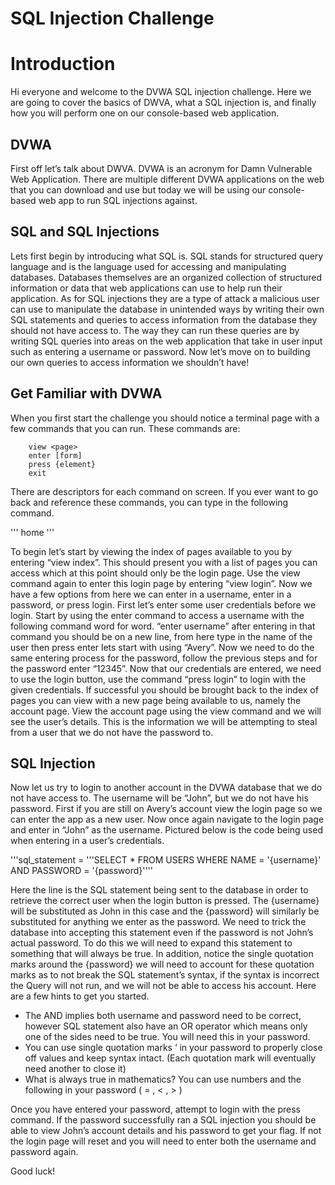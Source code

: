 # SQL Injection Challenge

# Introduction

Hi everyone and welcome to the DVWA SQL injection challenge. Here we are going to cover the basics of DWVA, what a SQL injection is, and finally how you will perform one on our console-based web application. 

## DVWA

First off let’s talk about DWVA. DVWA is an acronym for Damn Vulnerable Web Application. There are multiple different DVWA applications on the web that you can download and use but today we will be using our console-based web app to run SQL injections against.

## SQL and SQL Injections

Lets first begin by introducing what SQL is. SQL stands for structured query language and is the language used for accessing and manipulating databases. Databases themselves are an organized collection of structured information or data that web applications can use to help run their application. As for SQL injections they are a type of attack a malicious user can use to manipulate the database in unintended ways by writing their own SQL statements and queries to access information from the database they should not have access to. The way they can run these queries are by writing SQL queries into areas on the web application that take in user input such as entering a username or password. Now let’s move on to building our own queries to access information we shouldn’t have!

## Get Familiar with DVWA

When you first start the challenge you should notice a terminal page with a few commands that you can run. These commands are:

``` 
    view <page>
    enter [form]
    press {element}
    exit
```

There are descriptors for each command on screen. If you ever want to go back and reference these commands, you can type in the following command.

''' home '''

To begin let’s start by viewing the index of pages available to you by entering “view index”. This should present you with a list of pages you can access which at this point should only be the login page. Use the view command again to enter this login page by entering “view login”. Now we have a few options from here we can enter in a username, enter in a password, or press login. First let’s enter some user credentials before we login. Start by using the enter command to access a username with the following command word for word. “enter username” after entering in that command you should be on a new line, from here type in the name of the user then press enter lets start with using “Avery”. Now we need to do the same entering process for the password, follow the previous steps and for the password enter “12345”. Now that our credentials are entered, we need to use the login button, use the command “press login” to login with the given credentials. If successful you should be brought back to the index of pages you can view with a new page being available to us, namely the account page. View the account page using the view command and we will see the user’s details. This is the information we will be attempting to steal from a user that we do not have the password to.

## SQL Injection

Now let us try to login to another account in the DVWA database that we do not have access to. The username will be “John”, but we do not have his password. First if you are still on Avery’s account view the login page so we can enter the app as a new user. Now once again navigate to the login page and enter in “John” as the username. Pictured below is the code being used when entering in a user’s credentials.

'''sql_statement = '''SELECT * FROM USERS WHERE NAME = '{username}' AND PASSWORD = '{password}''''

Here the line is the SQL statement being sent to the database in order to retrieve the correct user when the login button is pressed. The {username} will be substituted as John in this case and the {password} will similarly be substituted for anything we enter as the password. We need to trick the database into accepting this statement even if the password is not John’s actual password. To do this we will need to expand this statement to something that will always be true. In addition, notice the single quotation marks around the {password} we will need to account for these quotation marks as to not break the SQL statement’s syntax, if the syntax is incorrect the Query will not run, and we will not be able to access his account. Here are a few hints to get you started.

-	The AND implies both username and password need to be correct, however SQL statement also have an OR operator which means only one of the sides need to be true. You will need this in your password.
-	You can use single quotation marks ‘ in your password to properly close off values and keep syntax intact. (Each quotation mark will eventually need another to close it)
-	What is always true in mathematics? You can use numbers and the following in your password ( = , < , > )

Once you have entered your password, attempt to login with the press command. If the password successfully ran a SQL injection you should be able to view John’s account details and his password to get your flag. If not the login page will reset and you will need to enter both the username and password again.

Good luck!

